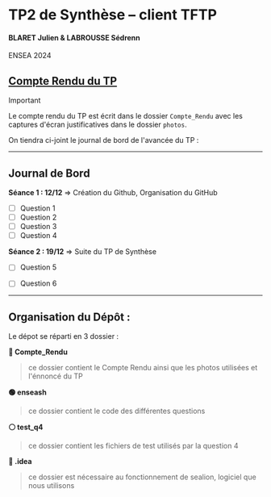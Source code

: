 # TP2 de Synthèse – client TFTP
#### BLARET Julien & LABROUSSE Sédrenn
ENSEA 2024

## [Compte Rendu du TP](Compte_Rendu/CR.md)
> [!IMPORTANT]
>Le compte rendu du TP est écrit dans le dossier `Compte_Rendu` avec les captures d'écran justificatives dans le dossier `photos`.

On tiendra ci-joint le journal de bord de l'avancée du TP :

---

## Journal de Bord

**Séance 1 : 12/12** => Création du Github, Organisation du GitHub
- [ ] Question 1
- [ ] Question 2
- [ ] Question 3
- [ ] Question 4

**Séance 2 : 19/12** => Suite du TP de Synthèse
- [ ] Question 5
- [ ] Question 6

      
---

## Organisation du Dépôt : 

Le dépot se réparti en 3 dossier :

**🔵 Compte_Rendu**
>ce dossier contient le Compte Rendu ainsi que les photos utilisées et l'énnoncé du TP

**🟢 enseash**
>ce dossier contient le code des différentes questions

**⚪ test_q4**
>ce dossier contient les fichiers de test utilisés par la question 4

**🔴 .idea**
>ce dossier est nécessaire au fonctionnement de sealion, logiciel que nous utilisons




      
